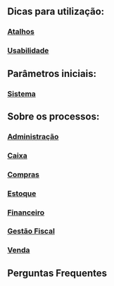 ## Dicas para utilização:

### [Atalhos](atalhos.md)

### [Usabilidade](usabilidade.md)





## Parâmetros iniciais:

### [Sistema](sistema.md)





## Sobre os processos:

### [Administração](administracao.md)

### [Caixa](compras.md)

### [Compras](compras.md)

### [Estoque](estoque.md)

### [Financeiro](financeiro.md)

### [Gestão Fiscal](gestao_fiscal.md)

### [Venda](venda.md)





## Perguntas Frequentes
